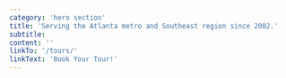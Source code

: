 ```yaml
---
category: 'hero section'
title: 'Serving the Atlanta metro and Southeast region since 2002.'
subtitle:
content: ''
linkTo: '/tours/'
linkText: 'Book Your Tour!'
---
```

